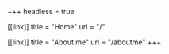 +++
headless = true

[[link]]
title = "Home"
url = "/"

[[link]]
title = "About me"
url = "/aboutme"
+++

